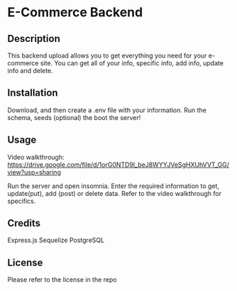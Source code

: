 # E-Commerce Backend

## Description

This backend upload allows you to get everything you need for your e-commerce site. You can get all of your info, specific info, add info, update info and delete.

## Installation

Download, and then create a .env file with your information. Run the schema, seeds (optional) the boot the server!

## Usage

Video walkthrough: https://drive.google.com/file/d/1orG0NTD9l_beJ8WYYJVeSgHXUhVVT_GG/view?usp=sharing

Run the server and open insomnia. Enter the required information to get, update(put), add (post) or delete data. Refer to the video walkthrough for specifics.

## Credits

Express.js 
Sequelize 
PostgreSQL

## License

Please refer to the license in the repo

